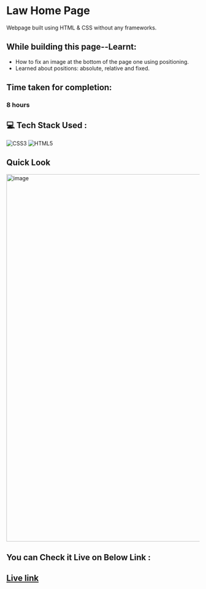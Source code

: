 # Law Home Page
Webpage built using HTML &amp; CSS without any frameworks.
## While building this page--Learnt:
- How to fix an image at the bottom of the page one using positioning.
- Learned about positions: absolute, relative and fixed.

## Time taken for completion:
### 8 hours

## 💻 Tech Stack Used :

![CSS3](https://img.shields.io/badge/css3-%231572B6.svg?style=for-the-badge&logo=css3&logoColor=white) ![HTML5](https://img.shields.io/badge/html5-%23E34F26.svg?style=for-the-badge&logo=html5&logoColor=white)

## Quick Look
<img width="959" alt="image" src="https://user-images.githubusercontent.com/47134730/185760845-a06addc2-2028-4195-9ab9-7b2ee3afe893.png">

## You can Check it Live on Below Link :
## [Live link](https://630123f573d2457acb1fa4db--law-homepage-p3.netlify.app/)
